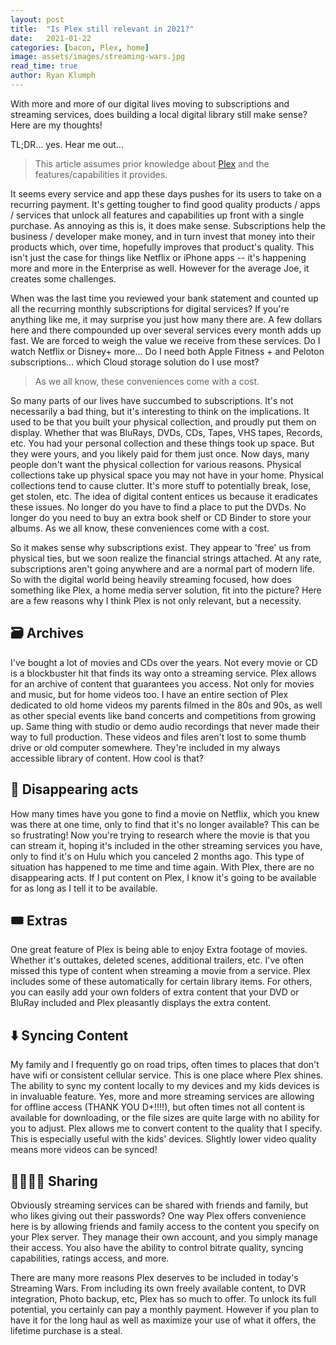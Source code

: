 ```yaml
---
layout: post
title:  "Is Plex still relevant in 2021?"
date:   2021-01-22
categories: [bacon, Plex, home]
image: assets/images/streaming-wars.jpg
read_time: true
author: Ryan Klumph
---
```

With more and more of our digital lives moving to subscriptions and streaming services, does building a local digital library still make sense? Here are my thoughts!

TL;DR... yes. Hear me out...

> This article assumes prior knowledge about [Plex](https://plex.tv) and the features/capabilities it provides.

It seems every service and app these days pushes for its users to take on a recurring payment. It's getting tougher to find good quality products / apps / services that unlock all features and capabilities up front with a single purchase. As annoying as this is, it does make sense. Subscriptions help the business / developer make money, and in turn invest that money into their products which, over time, hopefully improves that product's quality. This isn't just the case for things like Netflix or iPhone apps -- it's happening more and more in the Enterprise as well. However for the average Joe, it creates some challenges.

When was the last time you reviewed your bank statement and counted up all the recurring monthly subscriptions for digital services? If you're anything like me, it may surprise you just how many there are.  A few dollars here and there compounded up over several services every month adds up fast. We are forced to weigh the value we receive from these services. Do I watch Netflix or Disney+ more... Do I need both Apple Fitness + and Peloton subscriptions... which Cloud storage solution do I use most?

> As we all know, these conveniences come with a cost.

So many parts of our lives have succumbed to subscriptions. It's not necessarily a bad thing, but it's interesting to think on the implications. It used to be that you built your physical collection, and proudly put them on display. Whether that was BluRays, DVDs, CDs, Tapes, VHS tapes, Records, etc. You had your personal collection and these things took up space. But they were yours, and you likely paid for them just once. Now days, many people don't want the physical collection for various reasons. Physical collections take up physical space you may not have in your home. Physical collections tend to cause clutter. It's more stuff to potentially break, lose, get stolen, etc. The idea of digital content entices us because it eradicates these issues. No longer do you have to find a place to put the DVDs. No longer do you need to buy an extra book shelf or CD Binder to store your albums. As we all know, these conveniences come with a cost.

So it makes sense why subscriptions exist. They appear to 'free' us from physical ties, but we soon realize the financial strings attached. At any rate, subscriptions aren't going anywhere and are a normal part of modern life. So with the digital world being heavily streaming focused, how does something like Plex, a home media server solution, fit into the picture? Here are a few reasons why I think Plex is not only relevant, but a necessity.

## 🗃 Archives
I've bought a lot of movies and CDs over the years. Not every movie or CD is a blockbuster hit that finds its way onto a streaming service. Plex allows for an archive of content that guarantees you access. Not only for movies and music, but for home videos too. I have an entire section of Plex dedicated to old home videos my parents filmed in the 80s and 90s, as well as other special events like band concerts and competitions from growing up. Same thing with studio or demo audio recordings that never made their way to full production. These videos and files aren't lost to some thumb drive or old computer somewhere. They're included in my always accessible library of content. How cool is that?

## 💨 Disappearing acts
How many times have you gone to find a movie on Netflix, which you knew was there at one time, only to find that it's no longer available? This can be so frustrating! Now you're trying to research where the movie is that you can stream it, hoping it's included in the other streaming services you have, only to find it's on Hulu which you canceled 2 months ago. This type of situation has happened to me time and time again. With Plex, there are no disappearing acts. If I put content on Plex, I know it's going to be available for as long as I tell it to be available.

## 🎟 Extras
One great feature of Plex is being able to enjoy Extra footage of movies. Whether it's outtakes, deleted scenes, additional trailers, etc. I've often missed this type of content when streaming a movie from a service. Plex includes some of these automatically for certain library items. For others, you can easily add your own folders of extra content that your DVD or BluRay included and Plex pleasantly displays the extra content.

## ⬇️ Syncing Content
My family and I frequently go on road trips, often times to places that don't have wifi or consistent cellular service. This is one place where Plex shines. The ability to sync my content locally to my devices and my kids devices is in invaluable feature. Yes, more and more streaming services are allowing for offline access (THANK YOU D+!!!!), but often times not all content is available for downloading, or the file sizes are quite large with no ability for you to adjust. Plex allows me to convert content to the quality that I specify. This is especially useful with the kids' devices. Slightly lower video quality means more videos can be synced!

## 👨‍👩‍👧‍👦 Sharing
Obviously streaming services can be shared with friends and family, but who likes giving out their passwords? One way Plex offers convenience here is by allowing friends and family access to the content you specify on your Plex server. They manage their own account, and you simply manage their access. You also have the ability to control bitrate quality, syncing capabilities, ratings access, and more.

There are many more reasons Plex deserves to be included in today's Streaming Wars. From including its own freely available content, to DVR integration, Photo backup, etc, Plex has so much to offer. To unlock its full potential, you certainly can pay a monthly payment. However if you plan to have it for the long haul as well as maximize your use of what it offers, the lifetime purchase is a steal.
